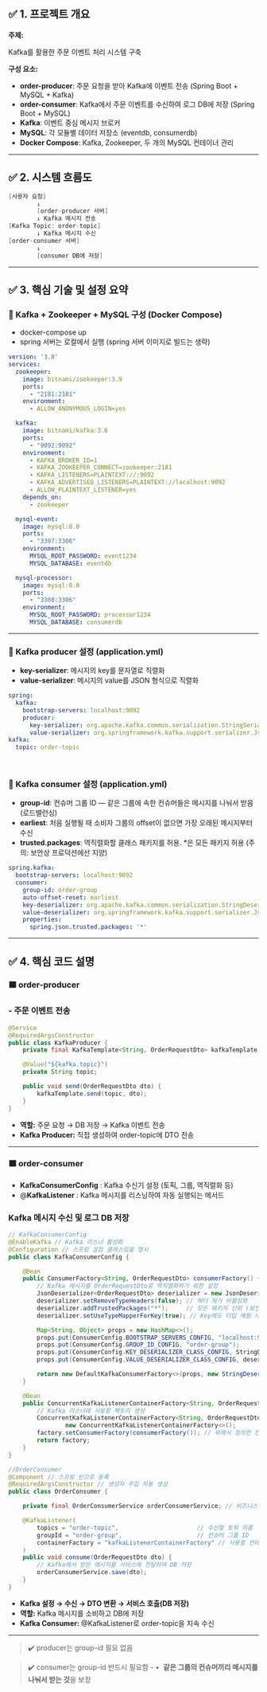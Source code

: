 ## **✅ 1. 프로젝트 개요**

**주제:**

Kafka를 활용한 주문 이벤트 처리 시스템 구축

**구성 요소:**

- **order-producer**: 주문 요청을 받아 Kafka에 이벤트 전송 (Spring Boot + MySQL + Kafka)
- **order-consumer**: Kafka에서 주문 이벤트를 수신하여 로그 DB에 저장 (Spring Boot + MySQL)
- **Kafka**: 이벤트 중심 메시지 브로커
- **MySQL**: 각 모듈별 데이터 저장소 (eventdb, consumerdb)
- **Docker Compose**: Kafka, Zookeeper, 두 개의 MySQL 컨테이너 관리

---

## **✅ 2. 시스템 흐름도**

```java
[사용자 요청]
        ↓
        [order-producer 서버]
        ↓ Kafka 메시지 전송
[Kafka Topic: order-topic]
        ↓ Kafka 메시지 수신
[order-consumer 서버]
        ↓
        [consumer DB에 저장]
```

---

## **✅ 3. 핵심 기술 및 설정 요약**

### **🔹 Kafka + Zookeeper + MySQL 구성 (Docker Compose)**

- docker-compose up
- spring 서버는 로컬에서 실행 (spring 서버 이미지로 빌드는 생략)

```yaml
version: '3.8'
services:
  zookeeper:
    image: bitnami/zookeeper:3.9
    ports:
      - "2181:2181"
    environment:
      - ALLOW_ANONYMOUS_LOGIN=yes

  kafka:
    image: bitnami/kafka:3.6
    ports:
      - "9092:9092"
    environment:
      - KAFKA_BROKER_ID=1
      - KAFKA_ZOOKEEPER_CONNECT=zookeeper:2181
      - KAFKA_LISTENERS=PLAINTEXT://:9092
      - KAFKA_ADVERTISED_LISTENERS=PLAINTEXT://localhost:9092
      - ALLOW_PLAINTEXT_LISTENER=yes
    depends_on:
      - zookeeper

  mysql-event:
    image: mysql:8.0
    ports:
      - "3307:3306"
    environment:
      MYSQL_ROOT_PASSWORD: event1234
      MYSQL_DATABASE: eventdb

  mysql-processor:
    image: mysql:8.0
    ports:
      - "3308:3306"
    environment:
      MYSQL_ROOT_PASSWORD: processor1234
      MYSQL_DATABASE: consumerdb
```

---

### **🔹 Kafka producer 설정 (application.yml)**

- **key-serializer**: 메시지의 key를 문자열로 직렬화
- **value-serializer**: 메시지의 value를 JSON 형식으로 직렬화

```yaml
spring:
  kafka:
    bootstrap-servers: localhost:9092
    producer:
      key-serializer: org.apache.kafka.common.serialization.StringSerializer
      value-serializer: org.springframework.kafka.support.serializer.JsonSerializer
kafka:
  topic: order-topic
  
 
```

### **🔹 Kafka consumer 설정 (application.yml)**

- **group-id**: 컨슈머 그룹 ID — 같은 그룹에 속한 컨슈머들은 메시지를 나눠서 받음 (로드밸런싱)
- **earliest**: 처음 실행될 때 소비자 그룹의 offset이 없으면 가장 오래된 메시지부터 수신
- **trusted.packages**: 역직렬화할 클래스 패키지를 허용. *은 모든 패키지 허용 (주의: 보안상 프로덕션에선 지양)

```yaml
spring.kafka:
  bootstrap-servers: localhost:9092
  consumer:
    group-id: order-group
    auto-offset-reset: earliest
    key-deserializer: org.apache.kafka.common.serialization.StringDeserializer
    value-deserializer: org.springframework.kafka.support.serializer.JsonDeserializer
    properties:
      spring.json.trusted.packages: '*'
```

---

## **✅ 4. 핵심 코드 설명**

### **🟦 order-producer**

### **- 주문 이벤트 전송**

```java
@Service
@RequiredArgsConstructor
public class KafkaProducer {
    private final KafkaTemplate<String, OrderRequestDto> kafkaTemplate;

    @Value("${kafka.topic}")
    private String topic;

    public void send(OrderRequestDto dto) {
        kafkaTemplate.send(topic, dto);
    }
}
```

- **역할:** 주문 요청 → DB 저장 → Kafka 이벤트 전송
- **Kafka Producer:** 직접 생성하여 order-topic에 DTO 전송

---

### **🟩 order-consumer**

- **KafkaConsumerConfig** : Kafka 수신기 설정 (토픽, 그룹, 역직렬화 등)
- @**KafkaListener** :  Kafka 메시지를 리스닝하여 자동 실행되는 메서드

### **Kafka 메시지 수신 및 로그 DB 저장**

```java
// KafkaConsumerConfig
@EnableKafka // Kafka 리스너 활성화
@Configuration // 스프링 설정 클래스임을 명시
public class KafkaConsumerConfig {

    @Bean
    public ConsumerFactory<String, OrderRequestDto> consumerFactory() {
        // Kafka 메시지를 OrderRequestDto로 역직렬화하기 위한 설정
        JsonDeserializer<OrderRequestDto> deserializer = new JsonDeserializer<>(OrderRequestDto.class);
        deserializer.setRemoveTypeHeaders(false); // 헤더 제거 비활성화
        deserializer.addTrustedPackages("*");     // 모든 패키지 신뢰 (보안상 운영환경에선 주의)
        deserializer.setUseTypeMapperForKey(true); // Key에도 타입 매핑 사용

        Map<String, Object> props = new HashMap<>();
        props.put(ConsumerConfig.BOOTSTRAP_SERVERS_CONFIG, "localhost:9092"); // Kafka 서버 주소
        props.put(ConsumerConfig.GROUP_ID_CONFIG, "order-group");             // Kafka 컨슈머 그룹 ID
        props.put(ConsumerConfig.KEY_DESERIALIZER_CLASS_CONFIG, StringDeserializer.class);  // Key 역직렬화
        props.put(ConsumerConfig.VALUE_DESERIALIZER_CLASS_CONFIG, deserializer);            // Value 역직렬화

        return new DefaultKafkaConsumerFactory<>(props, new StringDeserializer(), deserializer);
    }

    @Bean
    public ConcurrentKafkaListenerContainerFactory<String, OrderRequestDto> kafkaListenerContainerFactory() {
        // Kafka 리스너에 사용할 팩토리 생성
        ConcurrentKafkaListenerContainerFactory<String, OrderRequestDto> factory =
                new ConcurrentKafkaListenerContainerFactory<>();
        factory.setConsumerFactory(consumerFactory()); // 위에서 정의한 컨슈머 팩토리 등록
        return factory;
    }
}

//OrderConsumer
@Component // 스프링 빈으로 등록
@RequiredArgsConstructor // 생성자 주입 자동 생성
public class OrderConsumer {

    private final OrderConsumerService orderConsumerService; // 비즈니스 로직 처리 서비스 주입

    @KafkaListener(
        topics = "order-topic",                      // 수신할 토픽 이름
        groupId = "order-group",                     // 컨슈머 그룹 ID
        containerFactory = "kafkaListenerContainerFactory" // 사용할 컨테이너 팩토리
    )
    public void consume(OrderRequestDto dto) {
        // Kafka에서 받은 메시지를 서비스에 전달하여 DB 저장
        orderConsumerService.save(dto);
    }
}
```

- **Kafka 설정 → 수신 → DTO 변환 → 서비스 호출(DB 저장)**
- **역할:** Kafka 메시지를 소비하고 DB에 저장
- **Kafka Consumer:** @KafkaListener로 order-topic을 지속 수신

---

> ✔️ producer는 group-id 필요 없음
>

> ✔️ consumer는 group-id 반드시 필요함 -
•  **같은 그룹의 컨슈머끼리 메시지를 나눠서 받는 것**을 보장
>